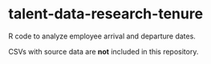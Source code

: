 # talent-data-research-tenure

R code to analyze employee arrival and departure dates.

CSVs with source data are **not** included in this repository.
